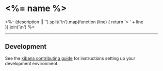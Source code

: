 # <%= name %>

<%- (description || '').split('\n').map(function (line) {
  return '> ' + line
}).join('\n') %>

---

## Development

See the [kibana contributing guide](https://github.com/elastic/kibana/blob/master/CONTRIBUTING.md) for instructions setting up your development environment.
